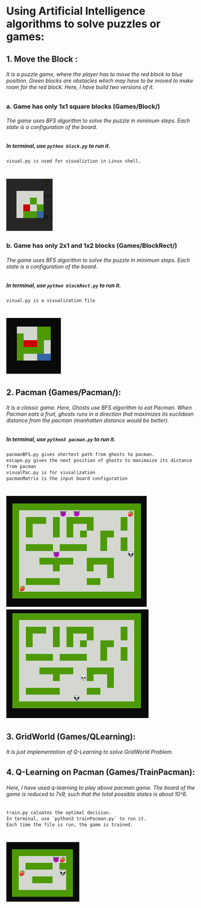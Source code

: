 # Using Artificial Intelligence algorithms to solve puzzles or games:

## 1.  Move the Block : 

######	It is a puzzle game, where the player has to move the red block to blue position. Green blocks are obstacles which may have to be moved to make room for the red block. Here, I have build two versions of it.

###	a. Game has only 1x1 square blocks (Games/Block/)
######	The game uses BFS algorithm to solve the puzzle in minimum steps. Each state is a configuration of the board.
#####	In terminal, use `python block.py` to run it.
	visual.py is used for visualiztion in Linux shell.
#	![Block Game](https://github.com/iamrakesh28/Games/blob/master/images/block.png)
	
###	b. Game has only 2x1 and 1x2 blocks (Games/BlockRect/)
######	The game uses BFS algorithm to solve the puzzle in minimum steps. Each state is a configuration of the board.
#####	In terminal, use `python blockRect.py` to run it.
	visual.py is a visualization file
#	![BlockRect Game](https://github.com/iamrakesh28/Games/blob/master/images/blockRect.png)

## 2.  Pacman (Games/Pacman/):
######	It is a classic game. Here, Ghosts use BFS algorithm to eat Pacman. When Pacman eats a fruit, ghosts runs in a 	direction  that maximizes its euclidean distance from the pacman (manhatten distance would be better).
#####	In terminal, use `python3 pacman.py` to run it.
	pacmanBFS.py gives shortest path from ghosts to pacman.
	escape.py gives the next position of ghosts to maximaize its distance from pacman
	visualPac.py is for viusalization
	pacmanMatrix is the input board configuration
#	![Pacman1](https://github.com/iamrakesh28/Games/blob/master/images/pacman1.png) 		![Pacman2](https://github.com/iamrakesh28/Games/blob/master/images/pacman2.png)

## 3. GridWorld (Games/QLearning):
######	It is just implementation of Q-Learning to solve GridWorld Problem.
## 4. Q-Learning on Pacman (Games/TrainPacman):
######	Here, I have used q-learning to play above pacman game. The board of the game is reduced to 7x9, such that the total possible states is about 10^6.
	train.py caluates the optimal decision.
	In terminal, use `python3 trainPacman.py` to run it.
	Each time the file is run, the game is trained.
#	![Pacman training](https://github.com/iamrakesh28/Games/blob/master/images/trainPacman.png)

